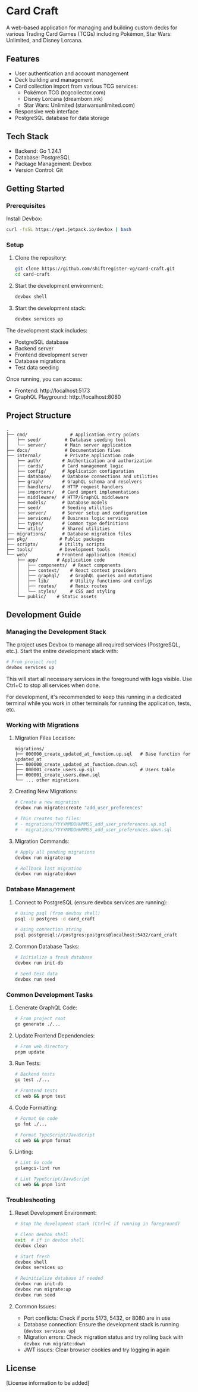 # Card Craft

A web-based application for managing and building custom decks for various Trading Card Games (TCGs) including Pokémon, Star Wars: Unlimited, and Disney Lorcana.

## Features

- User authentication and account management
- Deck building and management
- Card collection import from various TCG services:
  - Pokémon TCG (tcgcollector.com)
  - Disney Lorcana (dreamborn.ink)
  - Star Wars: Unlimited (starwarsunlimited.com)
- Responsive web interface
- PostgreSQL database for data storage

## Tech Stack

- Backend: Go 1.24.1
- Database: PostgreSQL
- Package Management: Devbox
- Version Control: Git

## Getting Started

### Prerequisites
Install Devbox:
```bash
curl -fsSL https://get.jetpack.io/devbox | bash
```

### Setup

1. Clone the repository:
   ```bash
   git clone https://github.com/shiftregister-vg/card-craft.git
   cd card-craft
   ```

2. Start the development environment:
   ```bash
   devbox shell
   ```

3. Start the development stack:
   ```bash
   devbox services up
   ```

The development stack includes:
- PostgreSQL database
- Backend server
- Frontend development server
- Database migrations
- Test data seeding

Once running, you can access:
- Frontend: http://localhost:5173
- GraphQL Playground: http://localhost:8080

## Project Structure

```
.
├── cmd/                # Application entry points
│   ├── seed/         # Database seeding tool
│   └── server/       # Main server application
├── docs/             # Documentation files
├── internal/         # Private application code
│   ├── auth/        # Authentication and authorization
│   ├── cards/       # Card management logic
│   ├── config/      # Application configuration
│   ├── database/    # Database connections and utilities
│   ├── graph/       # GraphQL schema and resolvers
│   ├── handlers/    # HTTP request handlers
│   ├── importers/   # Card import implementations
│   ├── middleware/  # HTTP/GraphQL middleware
│   ├── models/      # Database models
│   ├── seed/        # Seeding utilities
│   ├── server/      # Server setup and configuration
│   ├── services/    # Business logic services
│   ├── types/       # Common type definitions
│   └── utils/       # Shared utilities
├── migrations/      # Database migration files
├── pkg/            # Public packages
├── scripts/        # Utility scripts
├── tools/          # Development tools
└── web/           # Frontend application (Remix)
    ├── app/       # Application code
    │   ├── components/  # React components
    │   ├── context/    # React context providers
    │   ├── graphql/    # GraphQL queries and mutations
    │   ├── lib/        # Utility functions and configs
    │   ├── routes/     # Remix routes
    │   └── styles/     # CSS and styling
    └── public/    # Static assets
```

## Development Guide

### Managing the Development Stack

The project uses Devbox to manage all required services (PostgreSQL, etc.). Start the entire development stack with:

```bash
# From project root
devbox services up
```

This will start all necessary services in the foreground with logs visible. Use Ctrl+C to stop all services when done.

For development, it's recommended to keep this running in a dedicated terminal while you work in other terminals for running the application, tests, etc.

### Working with Migrations

1. Migration Files Location:
   ```
   migrations/
   ├── 000000_create_updated_at_function.up.sql   # Base function for updated_at
   ├── 000000_create_updated_at_function.down.sql
   ├── 000001_create_users.up.sql                 # Users table
   ├── 000001_create_users.down.sql
   └── ... other migrations
   ```

2. Creating New Migrations:
   ```bash
   # Create a new migration
   devbox run migrate:create "add_user_preferences"

   # This creates two files:
   # - migrations/YYYYMMDDHHMMSS_add_user_preferences.up.sql
   # - migrations/YYYYMMDDHHMMSS_add_user_preferences.down.sql
   ```

3. Migration Commands:
   ```bash
   # Apply all pending migrations
   devbox run migrate:up

   # Rollback last migration
   devbox run migrate:down
   ```

### Database Management

1. Connect to PostgreSQL (ensure devbox services are running):
   ```bash
   # Using psql (from devbox shell)
   psql -U postgres -d card_craft

   # Using connection string
   psql postgresql://postgres:postgres@localhost:5432/card_craft
   ```

2. Common Database Tasks:
   ```bash
   # Initialize a fresh database
   devbox run init-db

   # Seed test data
   devbox run seed
   ```

### Common Development Tasks

1. Generate GraphQL Code:
   ```bash
   # From project root
   go generate ./...
   ```

2. Update Frontend Dependencies:
   ```bash
   # From web directory
   pnpm update
   ```

3. Run Tests:
   ```bash
   # Backend tests
   go test ./...

   # Frontend tests
   cd web && pnpm test
   ```

4. Code Formatting:
   ```bash
   # Format Go code
   go fmt ./...

   # Format TypeScript/JavaScript
   cd web && pnpm format
   ```

5. Linting:
   ```bash
   # Lint Go code
   golangci-lint run

   # Lint TypeScript/JavaScript
   cd web && pnpm lint
   ```

### Troubleshooting

1. Reset Development Environment:
   ```bash
   # Stop the development stack (Ctrl+C if running in foreground)
   
   # Clean devbox shell
   exit  # if in devbox shell
   devbox clean

   # Start fresh
   devbox shell
   devbox services up

   # Reinitialize database if needed
   devbox run init-db
   devbox run migrate:up
   devbox run seed
   ```

2. Common Issues:
   - Port conflicts: Check if ports 5173, 5432, or 8080 are in use
   - Database connection: Ensure the development stack is running (`devbox services up`)
   - Migration errors: Check migration status and try rolling back with `devbox run migrate:down`
   - JWT issues: Clear browser cookies and try logging in again

## License

[License information to be added] 